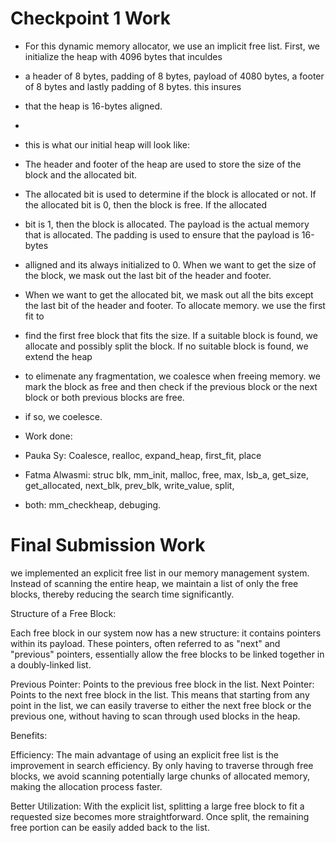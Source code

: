 # Checkpoint 1 Work

 * For this dynamic memory allocator, we use an implicit free list. First, we initialize the heap with 4096 bytes that inculdes
 * a header of 8 bytes, padding of 8 bytes, payload of 4080 bytes, a footer of 8 bytes and lastly padding of 8 bytes. this insures
 * that the heap is 16-bytes aligned.
 * 
 * this is what our initial heap will look like:

 * The header and footer of the heap are used to store the size of the block and the allocated bit.
 * The allocated bit is used to determine if the block is allocated or not. If the allocated bit is 0, then the block is free. If the allocated
 * bit is 1, then the block is allocated. The payload is the actual memory that is allocated. The padding is used to ensure that the payload is 16-bytes
 * alligned and its always initialized to 0. When we want to get the size of the block, we mask out the last bit of the header and footer.
 * When we want to get the allocated bit, we mask out all the bits except the last bit of the header and footer. To allocate memory. we use the first fit to
 * find the first free block that fits the size. If a suitable block is found, we allocate and possibly split the block. If no suitable block is found, we extend the heap
 * to elimenate any fragmentation, we coalesce when freeing memory. we mark the block as free and then check if the previous block or the next block or both previous blocks are free.
 * if so, we coelesce.

 *  Work done:
 * Pauka Sy: Coalesce, realloc, expand_heap, first_fit, place
 * Fatma Alwasmi: struc blk, mm_init, malloc, free, max, lsb_a, get_size, get_allocated, next_blk, prev_blk, write_value, split,
 * both: mm_checkheap, debuging.

# Final Submission Work
we implemented an explicit free list in our memory management system. Instead of scanning the entire heap, we maintain a list of only the free blocks, thereby reducing the search time significantly.

Structure of a Free Block:

Each free block in our system now has a new structure: it contains pointers within its payload. These pointers, often referred to as "next" and "previous" pointers, essentially allow the free blocks to be linked together in a doubly-linked list.


Previous Pointer: Points to the previous free block in the list.
Next Pointer: Points to the next free block in the list.
This means that starting from any point in the list, we can easily traverse to either the next free block or the previous one, without having to scan through used blocks in the heap.

Benefits:

Efficiency: The main advantage of using an explicit free list is the improvement in search efficiency. By only having to traverse through free blocks, we avoid scanning potentially large chunks of allocated memory, making the allocation process faster.

Better Utilization: With the explicit list, splitting a large free block to fit a requested size becomes more straightforward. Once split, the remaining free portion can be easily added back to the list.
